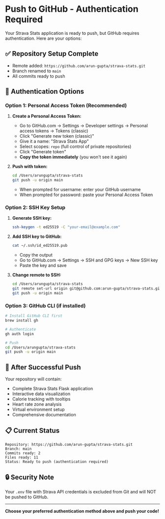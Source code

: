 # Push to GitHub - Authentication Required

Your Strava Stats application is ready to push, but GitHub requires authentication. Here are your options:

## ✅ Repository Setup Complete
- Remote added: `https://github.com/arun-gupta/strava-stats.git`
- Branch renamed to `main`
- All commits ready to push

## 🔐 Authentication Options

### Option 1: Personal Access Token (Recommended)

1. **Create a Personal Access Token:**
   - Go to GitHub.com → Settings → Developer settings → Personal access tokens → Tokens (classic)
   - Click "Generate new token (classic)"
   - Give it a name: "Strava Stats App"
   - Select scopes: `repo` (full control of private repositories)
   - Click "Generate token"
   - **Copy the token immediately** (you won't see it again)

2. **Push with token:**
   ```bash
   cd /Users/arungupta/strava-stats
   git push -u origin main
   ```
   - When prompted for username: enter your GitHub username
   - When prompted for password: paste your Personal Access Token

### Option 2: SSH Key Setup

1. **Generate SSH key:**
   ```bash
   ssh-keygen -t ed25519 -C "your-email@example.com"
   ```

2. **Add SSH key to GitHub:**
   ```bash
   cat ~/.ssh/id_ed25519.pub
   ```
   - Copy the output
   - Go to GitHub.com → Settings → SSH and GPG keys → New SSH key
   - Paste the key and save

3. **Change remote to SSH:**
   ```bash
   cd /Users/arungupta/strava-stats
   git remote set-url origin git@github.com:arun-gupta/strava-stats.git
   git push -u origin main
   ```

### Option 3: GitHub CLI (if installed)

```bash
# Install GitHub CLI first
brew install gh

# Authenticate
gh auth login

# Push
cd /Users/arungupta/strava-stats
git push -u origin main
```

## 🚀 After Successful Push

Your repository will contain:
- Complete Strava Stats Flask application
- Interactive data visualization
- Calorie tracking with tooltips
- Heart rate zone analysis
- Virtual environment setup
- Comprehensive documentation

## 📋 Current Status

```
Repository: https://github.com/arun-gupta/strava-stats.git
Branch: main
Commits ready: 2
Files ready: 11
Status: Ready to push (authentication required)
```

## 🔒 Security Note

Your `.env` file with Strava API credentials is excluded from Git and will NOT be pushed to GitHub.

---

**Choose your preferred authentication method above and push your code!**
